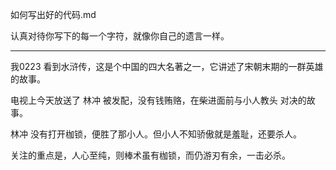 如何写出好的代码.md

认真对待你写下的每一个字符，就像你自己的遗言一样。

---

我0223 看到水浒传，这是个中国的四大名著之一，它讲述了宋朝末期的一群英雄的故事。

电视上今天放送了 林冲 被发配，没有钱贿赂，在柴进面前与小人教头 对决的故事。

林冲 没有打开枷锁，便胜了那小人。但小人不知骄傲就是羞耻，还要杀人。

关注的重点是，人心至纯，则棒术虽有枷锁，而仍游刃有余，一击必杀。